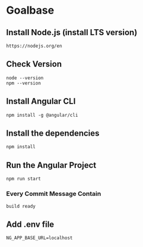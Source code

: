 # Goalbase

## Install Node.js (install LTS version)

```
https://nodejs.org/en
```

## Check Version

```
node --version
npm --version
```

## Install Angular CLI

```
npm install -g @angular/cli
```

## Install the dependencies

```
npm install
```

## Run the Angular Project

```
npm run start
```

### Every Commit Message Contain

```
build ready
```

## Add .env file

```
NG_APP_BASE_URL=localhost
```
